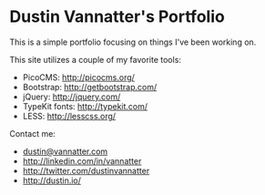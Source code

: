 Dustin Vannatter's Portfolio
====

This is a simple portfolio focusing on things I've been working on. 

This site utilizes a couple of my favorite tools:

- PicoCMS: http://picocms.org/
- Bootstrap: http://getbootstrap.com/
- jQuery: http://jquery.com/
- TypeKit fonts: http://typekit.com/
- LESS: http://lesscss.org/

Contact me:

- dustin@vannatter.com
- http://linkedin.com/in/vannatter
- http://twitter.com/dustinvannatter
- http://dustin.io/
